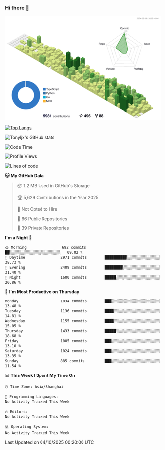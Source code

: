 ### Hi there 👋

![](./profile-3d-contrib/profile-green-animate.svg)

 

[![Top Langs](https://github-readme-stats.vercel.app/api/top-langs/?username=tonyljx)](https://github.com/anuraghazra/github-readme-stats)

![Tonyljx's GitHub stats](https://github-readme-stats.vercel.app/api?username=tonyljx&theme=default&show_icons=true)

 

<!--START_SECTION:waka-->
![Code Time](http://img.shields.io/badge/Code%20Time-1%2C472%20hrs%2049%20mins-blue)

![Profile Views](http://img.shields.io/badge/Profile%20Views-0-blue)

![Lines of code](https://img.shields.io/badge/From%20Hello%20World%20I%27ve%20Written-3.0%20million%20lines%20of%20code-blue)

**🐱 My GitHub Data** 

> 📦 1.2 MB Used in GitHub's Storage 
 > 
> 🏆 5,629 Contributions in the Year 2025
 > 
> 🚫 Not Opted to Hire
 > 
> 📜 66 Public Repositories 
 > 
> 🔑 39 Private Repositories 
 > 
**I'm a Night 🦉** 

```text
🌞 Morning                692 commits         ██░░░░░░░░░░░░░░░░░░░░░░░   09.02 % 
🌆 Daytime                2971 commits        ██████████░░░░░░░░░░░░░░░   38.73 % 
🌃 Evening                2409 commits        ████████░░░░░░░░░░░░░░░░░   31.40 % 
🌙 Night                  1600 commits        █████░░░░░░░░░░░░░░░░░░░░   20.86 % 
```
📅 **I'm Most Productive on Thursday** 

```text
Monday                   1034 commits        ███░░░░░░░░░░░░░░░░░░░░░░   13.48 % 
Tuesday                  1136 commits        ████░░░░░░░░░░░░░░░░░░░░░   14.81 % 
Wednesday                1155 commits        ████░░░░░░░░░░░░░░░░░░░░░   15.05 % 
Thursday                 1433 commits        █████░░░░░░░░░░░░░░░░░░░░   18.68 % 
Friday                   1005 commits        ███░░░░░░░░░░░░░░░░░░░░░░   13.10 % 
Saturday                 1024 commits        ███░░░░░░░░░░░░░░░░░░░░░░   13.35 % 
Sunday                   885 commits         ███░░░░░░░░░░░░░░░░░░░░░░   11.54 % 
```


📊 **This Week I Spent My Time On** 

```text
🕑︎ Time Zone: Asia/Shanghai

💬 Programming Languages: 
No Activity Tracked This Week

🔥 Editors: 
No Activity Tracked This Week

💻 Operating System: 
No Activity Tracked This Week
```


 Last Updated on 04/10/2025 00:20:00 UTC
<!--END_SECTION:waka-->
